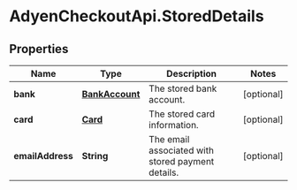 # AdyenCheckoutApi.StoredDetails

## Properties

Name | Type | Description | Notes
------------ | ------------- | ------------- | -------------
**bank** | [**BankAccount**](BankAccount.md) | The stored bank account. | [optional] 
**card** | [**Card**](Card.md) | The stored card information. | [optional] 
**emailAddress** | **String** | The email associated with stored payment details. | [optional] 


